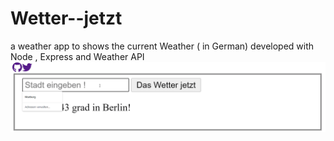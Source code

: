 # Wetter--jetzt
a weather app to shows the current Weather  ( in German) 
developed with Node , Express and Weather API 
![Weather app demo](https://github.com/MinaTheDebugger/Wetter--jetzt/blob/master/weatherapp.gif)
